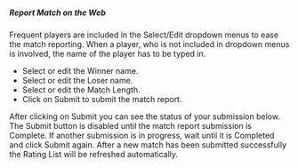 ##### Report Match on the Web

Frequent players are included in the Select/Edit dropdown menus to ease the match reporting.
When a player, who is not included in dropdown menus is involved, the name of the player has to be typed in.

- Select or edit the Winner name.
- Select or edit the Loser name.
- Select or edit the Match Length.
- Click on Submit to submit the match report.

After clicking on Submit you can see the status of your submission below.
The Submit button is disabled until the match report submission is Complete.
If another submission is in progress, wait until it is Completed and click Submit again. 
After a new match has been submitted successfully the Rating List will be refreshed automatically.
